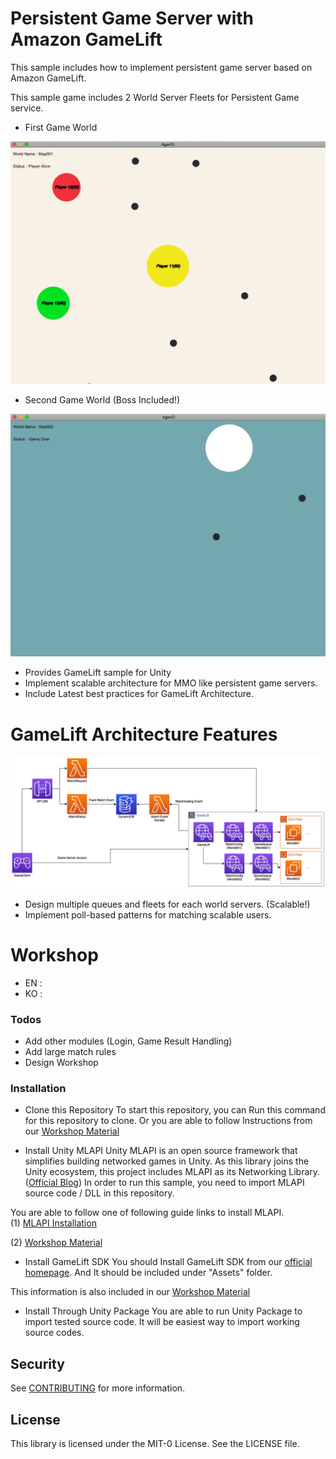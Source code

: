 
# Persistent Game Server with Amazon GameLift

This sample includes how to implement persistent game server based on Amazon GameLift.

This sample game includes 2 World Server Fleets for Persistent Game service.

* First Game World

![Game Client1](./demo-1.png)

* Second Game World (Boss Included!)

![Game Client2](./demo-2.png)

  - Provides GameLift sample for Unity
  - Implement scalable architecture for MMO like persistent game servers.
  - Include Latest best practices for GameLift Architecture.

# GameLift Architecture Features

![Architecture](./architecture.png)

  - Design multiple queues and fleets for each world servers. (Scalable!)
  - Implement poll-based patterns for matching scalable users.

# Workshop
 - EN : 
 - KO : 

### Todos
 - Add other modules (Login, Game Result Handling)
 - Add large match rules
 - Design Workshop

### Installation

 - Clone this Repository 
 To start this repository, you can Run this command for this repository to clone.
 Or you are able to follow Instructions from our [Workshop Material]()

 - Install Unity MLAPI
 Unity MLAPI is an open source framework that simplifies building networked games in Unity.
 As this library joins the Unity ecosystem, this project includes MLAPI as its Networking Library. ([Official Blog](https://blogs.unity3d.com/2020/12/03/accelerating-unitys-new-gameobjects-multiplayer-networking-framework/?_ga=2.256478095.584731899.1613809160-1332364721.1600864695))
 In order to run this sample, you need to import MLAPI source code / DLL in this repository.

 You are able to follow one of following guide links to install MLAPI.     
 (1) [MLAPI Installation](https://github.com/Unity-Technologies/com.unity.multiplayer.mlapi/blob/master/docs/_docs/getting-started/installation.md)

 (2) [Workshop Material]()
 
 - Install GameLift SDK
 You should Install GameLift SDK from our [official homepage](https://aws.amazon.com/gamelift/getting-started/?nc1=h_ls).
 And It should be included under "Assets" folder.    

 This information is also included in our [Workshop Material]()

 - Install Through Unity Package
 You are able to run Unity Package to import tested source code. It will be easiest way to import working source codes.

## Security

See [CONTRIBUTING](CONTRIBUTING.md#security-issue-notifications) for more information.

## License

This library is licensed under the MIT-0 License. See the LICENSE file.

